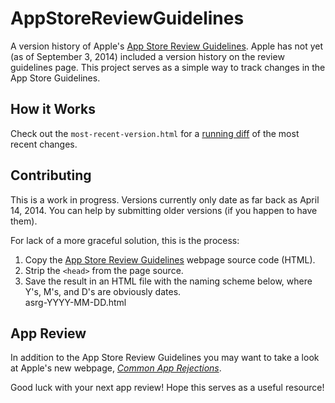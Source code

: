 # AppStoreReviewGuidelines
A version history of Apple's [App Store Review Guidelines](https://developer.apple.com/app-store/review/). Apple has not yet (as of September 3, 2014) included a version history on the review guidelines page. This project serves as a simple way to track changes in the App Store Guidelines. 

## How it Works
Check out the `most-recent-version.html` for a [running diff](https://github.com/jaredsinclair/AppStoreReviewGuidelines/commits/master/most-recent-version.html) of the most recent changes.

## Contributing
This is a work in progress. Versions currently only date as far back as April 14, 2014. You can help by submitting older versions (if you happen to have them). 

For lack of a more graceful solution, this is the process:
 1. Copy the [App Store Review Guidelines](https://developer.apple.com/app-store/review/) webpage source code (HTML).  
 2. Strip the `<head>` from the page source.  
 3. Save the result in an HTML file with the naming scheme below, where Y's, M's, and D's are obviously dates.   
        asrg-YYYY-MM-DD.html

## App Review
In addition to the App Store Review Guidelines you may want to take a look at Apple's new webpage, [*Common App Rejections*](https://developer.apple.com/app-store/review/rejections/).

Good luck with your next app review! Hope this serves as a useful resource!